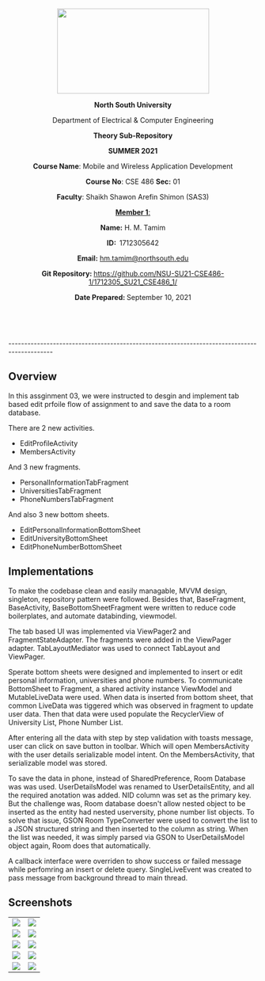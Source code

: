 

<p style="text-align: center;">&nbsp;</p>
<p style="text-align: center;">&nbsp;</p>
<p align="center"><strong><img src="https://media.dhakatribune.com/uploads/2016/11/nsulogo.jpg" alt="" width="307" height="172" /></strong></p>
<p align="center"><strong>North South University</strong></p>
<p align="center">Department of Electrical &amp; Computer Engineering</p>
<p align="center"><strong>Theory Sub-Repository</strong></p>
<p align="center"><strong>SUMMER 2021 </strong></p>
<p align="center"><strong>Course Name</strong>: Mobile and Wireless Application Development </p>
<p align="center"><strong>Course No</strong>: CSE 486 <strong>Sec</strong><strong>:</strong> 01</p>
<p align="center"><strong>Faculty</strong>: Shaikh Shawon Arefin Shimon (SAS3)</p>
<p align="center"><strong><u>Member 1</u></strong><u>:</u></p>
<p align="center"><strong>Name</strong><strong>:</strong> H. M. Tamim</p>
<p align="center"><strong>ID</strong><strong>:&nbsp; </strong>1712305642</p>
<p align="center"><strong>Email</strong><strong>:</strong> <a href="mailto:hm.tamim@northsouth.edu">hm.tamim@northsouth.edu</a></p>
<p align="center"><strong>Git Repository</strong><strong>: </strong><a href="https://github.com/NSU-SU21-CSE486-1/1712305_SU21_CSE486_1/">https://github.com/NSU-SU21-CSE486-1/1712305_SU21_CSE486_1/</a></p>
<p align="center"><strong>Date Prepared</strong><strong>: </strong>September 10, 2021</p>
<p><strong>&nbsp;</strong></p>
<p><strong>&nbsp;</strong></p>
--------------------------------------------------------------------------------------------
<h2>Overview</h2>


<p>
   In this assginment 03, we were instructed to desgin and implement tab based edit prfoile flow of assignment to and save the data to a room database.
<p></p>
<p>There are 2 new activities.</p>
<ul>
   <li>EditProfileActivity</li>
   <li>MembersActivity</li>
</ul>
<p>And 3 new fragments.</p>
<ul>
   <li>PersonalInformationTabFragment</li>
   <li>UniversitiesTabFragment</li>   
   <li>PhoneNumbersTabFragment</li>
</ul>
<p>And also 3 new bottom sheets.</p>
<ul>
   <li>EditPersonalInformationBottomSheet</li>
   <li>EditUniversityBottomSheet</li>   
   <li>EditPhoneNumberBottomSheet</li>
</ul>

<p></p>


<h2>Implementations</h2>

<p>To make the codebase clean and easily managable, MVVM design, singleton, repository pattern were followed. Besides that, BaseFragment, BaseActivity, BaseBottomSheetFragment were written to reduce code boilerplates, and automate databinding, viewmodel. </p>

<p>The tab based UI was implemented via ViewPager2 and FragmentStateAdapter. The fragments were added in the ViewPager adapter. TabLayoutMediator was used to connect TabLayout and ViewPager.</p>

<p>Sperate bottom sheets were designed and implemented to insert or edit personal information, universities and phone numbers. To communicate BottomSheet to Fragment, a shared activity instance ViewModel and MutableLiveData were used. When data is inserted from bottom sheet, that common LiveData was tiggered which was observed in fragment to update user data. Then that data were used populate the RecyclerView of University List, Phone Number List.</p>

<p>After entering all the data with step by step validation with toasts message, user can click on save button in toolbar. Which will open MembersActivity with the user details serializable model intent. On the MembersActivity, that serializable model was stored.</p>

<p>To save the data in phone, instead of SharedPreference, Room Database was was used. UserDetailsModel was renamed to UserDetailsEntity, and all the required anotation was added. NID column was set as the primary key. But the challenge was, Room database doesn't allow nested object to be inserted as the entity had nested userversity, phone number list objects. To solve that issue, GSON Room TypeConverter were used to convert the list to a JSON structured string and then inserted to the column as string. When the list was needed, it was simply parsed via GSON to UserDetailsModel object again, Room does that automatically. </p>

<p>A callback interface were overriden to show success or failed message while perfomring an insert or delete query. SingleLiveEvent was created to pass message from background thread to main thread.</p>

<p></p>
<h2>Screenshots</h2>
<table>
   <tr>
      <td>
         <img src="https://github.com/NSU-SU21-CSE486-1/1712305_SU21_CSE486_1/blob/main/Theory/Assignment/Assignment02/Screenshots/Screenshot_20210820-234228.jpg?raw=true"/>
      </td>
      <td>
         <img src="https://github.com/NSU-SU21-CSE486-1/1712305_SU21_CSE486_1/blob/main/Theory/Assignment/Assignment02/Screenshots/Screenshot_20210820-234245.jpg?raw=true"/>
      </td>
   </tr>
   <tr>
      <td>
         <img src="https://github.com/NSU-SU21-CSE486-1/1712305_SU21_CSE486_1/blob/main/Theory/Assignment/Assignment02/Screenshots/Screenshot_20210820-234247.jpg?raw=true"/>
      </td>
      <td>
         <img src="https://github.com/NSU-SU21-CSE486-1/1712305_SU21_CSE486_1/blob/main/Theory/Assignment/Assignment02/Screenshots/Screenshot_20210820-234252.jpg?raw=true"/>
      </td>
   </tr>
   <tr>
      <td>
         <img src="https://github.com/NSU-SU21-CSE486-1/1712305_SU21_CSE486_1/blob/main/Theory/Assignment/Assignment02/Screenshots/Screenshot_20210820-234312.jpg?raw=true"/>
      </td>
      <td>
         <img src="https://github.com/NSU-SU21-CSE486-1/1712305_SU21_CSE486_1/blob/main/Theory/Assignment/Assignment02/Screenshots/Screenshot_20210820-234317.jpg?raw=true"/>
      </td>
   </tr>
   <tr>
      <td>
         <img src="https://github.com/NSU-SU21-CSE486-1/1712305_SU21_CSE486_1/blob/main/Theory/Assignment/Assignment02/Screenshots/Screenshot_20210820-234413.jpg?raw=true"/>
   </td>
      <td>
         <img src="https://github.com/NSU-SU21-CSE486-1/1712305_SU21_CSE486_1/blob/main/Theory/Assignment/Assignment02/Screenshots/Screenshot_20210820-234426.jpg?raw=true"/>
      </td>
   </tr>
   <tr>
      <td>
         <img src="https://github.com/NSU-SU21-CSE486-1/1712305_SU21_CSE486_1/blob/main/Theory/Assignment/Assignment02/Screenshots/Screenshot_20210820-234621.jpg?raw=true"/>
      </td>
      <td>
         <img src="https://github.com/NSU-SU21-CSE486-1/1712305_SU21_CSE486_1/blob/main/Theory/Assignment/Assignment02/Screenshots/screenshot_20210820-234350.jpg?raw=true"/>
      </td>
   </tr>
  
</table>

